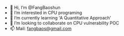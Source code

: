 - 👋 Hi, I’m @FangBaoshun
- 👀 I’m interested in CPU programing
- 🌱 I’m currently learning 'A Quantitative Approach'
- 💞️ I’m looking to collaborate on CPU vulnerability POC
- 📫 Mail: fangbaos@gmail.com

<!---
FangBaoshun/FangBaoshun is a ✨ special ✨ repository because its `README.md` (this file) appears on your GitHub profile.
You can click the Preview link to take a look at your changes.
--->
